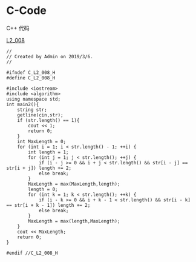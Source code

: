 # C-Code
C++ 代码

[L2_008](https://pintia.cn/problem-sets/994805046380707840/problems/994805067704549376)

    //
    // Created by Admin on 2019/3/6.
    //

    #ifndef C_L2_008_H
    #define C_L2_008_H

    #include <iostream>
    #include <algorithm>
    using namespace std;
    int main2(){
        string str;
        getline(cin,str);
        if (str.length() == 1){
            cout << 1;
            return 0;
        }
        int MaxLength = 0;
        for (int i = 1; i < str.length() - 1; ++i) {
            int length = 1;
            for (int j = 1; j < str.length(); ++j) {
                if (i - j >= 0 && i + j < str.length() && str[i - j] == str[i + j]) length += 2;
                else break;
            }
            MaxLength = max(MaxLength,length);
            length = 0;
            for (int k = 1; k < str.length(); ++k) {
                if (i - k >= 0 && i + k - 1 < str.length() && str[i - k] == str[i + k - 1]) length += 2;
                else break;
            }
            MaxLength = max(length,MaxLength);
        }
        cout << MaxLength;
        return 0;
    }

    #endif //C_L2_008_H
